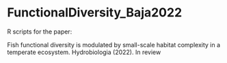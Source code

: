 # FunctionalDiversity_Baja2022

R scripts for the paper:

Fish functional diversity is modulated by small-scale habitat complexity in a temperate ecosystem. Hydrobiologia (2022). In review
